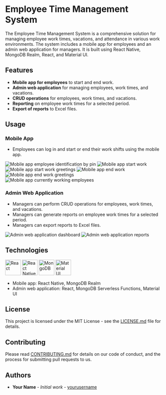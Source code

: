 # Employee Time Management System

The Employee Time Management System is a comprehensive solution for managing employee work times, vacations, and attendance in various work environments. The system includes a mobile app for employees and an admin web application for managers. It is built using React Native, MongoDB Realm, React, and Material UI.

## Features

- **Mobile app for employees** to start and end work.
- **Admin web application** for managing employees, work times, and vacations.
- **CRUD operations** for employees, work times, and vacations.
- **Reporting** on employee work times for a selected period.
- **Export of reports** to Excel files.

## Usage

### Mobile App


- Employees can log in and start or end their work shifts using the mobile app.

![Mobile app employee identification by pin](https://ibb.co/WG8tBV4)
![Mobile app start work](https://ibb.co/10FGQQH)
![Mobile app start work greetings](https://ibb.co/10FGQQH)
![Mobile app end work](https://ibb.co/qx9MqMV)
![Mobile app end work greetings](https://ibb.co/DtsG1Cf)
![Mobile app currently working employees](https://ibb.co/4PYY06x)



### Admin Web Application

- Managers can perform CRUD operations for employees, work times, and vacations.
- Managers can generate reports on employee work times for a selected period.
- Managers can export reports to Excel files.


![Admin web application dashboard](https://your-dashboard-image-url.png)
![Admin web application reports](https://your-reports-image-url.png)



## Technologies

<img src="https://your-react-icon-url.png" alt="React" width="50" /> <img src="https://your-react-native-icon-url.png" alt="React Native" width="50" /> <img src="https://your-mongodb-icon-url.png" alt="MongoDB" width="50" /> <img src="https://your-material-ui-icon-url.png" alt="Material UI" width="50" />

- Mobile app: React Native, MongoDB Realm
- Admin web application: React, MongoDB Serverless Functions, Material UI

## License

This project is licensed under the MIT License - see the [LICENSE.md](LICENSE.md) file for details.

## Contributing

Please read [CONTRIBUTING.md](CONTRIBUTING.md) for details on our code of conduct, and the process for submitting pull requests to us.

## Authors

- **Your Name** - *Initial work* - [yourusername](https://github.com/yourusername)
